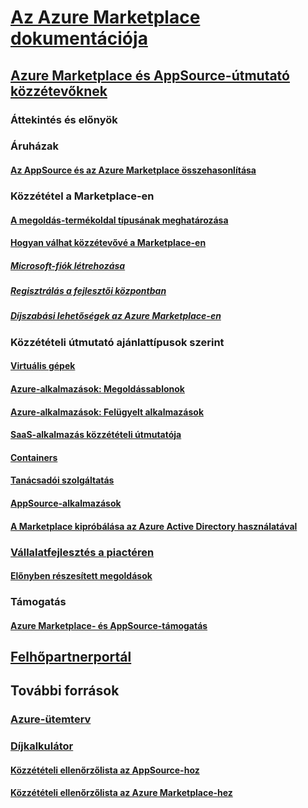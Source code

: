 # [Az Azure Marketplace dokumentációja](index.md)  

## [Azure Marketplace és AppSource-útmutató közzétevőknek](./marketplace-publishers-guide.md)  
### Áttekintés és előnyök  
### Áruházak  
#### [Az AppSource és az Azure Marketplace összehasonlítása](./comparing-appsource-azure-marketplace.md)  

### Közzététel a Marketplace-en  
#### [A megoldás-termékoldal típusának meghatározása](./determine-your-listing-type.md)  
#### [Hogyan válhat közzétevővé a Marketplace-en](./become-publisher.md)  
##### [Microsoft-fiók létrehozása](./guidelines.md)
##### [Regisztrálás a fejlesztői központban](./register-dev-center.md) 
##### [Díjszabási lehetőségek az Azure Marketplace-en](./billing-options-azure-marketplace.md)  

### Közzétételi útmutató ajánlattípusok szerint 
#### [Virtuális gépek](./marketplace-virtual-machines.md)
#### [Azure-alkalmazások: Megoldássablonok](./marketplace-solution-templates.md)
#### [Azure-alkalmazások: Felügyelt alkalmazások](./marketplace-managed-apps.md)
#### [SaaS-alkalmazás közzétételi útmutatója](./marketplace-saas-applications-technical-publishing-guide.md) 
#### [Containers](./marketplace-containers.md)
#### [Tanácsadói szolgáltatás](./consulting-services.md)  
#### [AppSource-alkalmazások](./appsource-offer-publishing-guide.md)
#### [A Marketplace kipróbálása az Azure Active Directory használatával](./enable-trial-using-azure-ad.md)

### [Vállalatfejlesztés a piactéren](./grow-your-business-with-azure-marketplace.md)  
#### [Előnyben részesített megoldások](./preferred-solutions.md) 

### Támogatás  
#### [Azure Marketplace- és AppSource-támogatás](./support-azure-marketplace.md)  

## [Felhőpartnerportál](./cloud-partner-portal/cloud-partner-portal-what-is-the-cloud-partner-portal.md)  

## További források  
### [Azure-ütemterv](https://azure.microsoft.com/roadmap/)  
### [Díjkalkulátor](https://azure.microsoft.com/pricing/calculator/)  


#### [Közzétételi ellenőrzőlista az AppSource-hoz](./publishing-checklist-appsource.md)  
#### [Közzétételi ellenőrzőlista az Azure Marketplace-hez](./publishing-checklist-azure-marketplace.md)  
